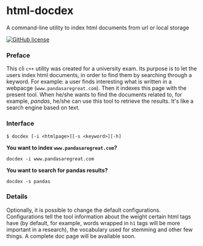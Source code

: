 # html-docdex
A command-line utility to index html documents from url or local storage

[![GitHub license](https://img.shields.io/github/license/Naereen/StrapDown.js.svg)](https://github.com/Mr5he11/html-docdex/blob/master/LICENSE)


### Preface
This cli `c++` utility was created for a university exam. Its purpose is to let the users index html documents, in order to find them by searching through a keyword.
For example: a user finds interesting what is written in a webpacge (`www.pandasaregreat.com`). Then it indexes this page with the present tool.
When he/she wants to find the documents related to, for example, *pandas*, he/she can use this tool to retrieve the results. It's like a search engine based on text.

### Interface
```{bash}
$ docdex [-i <htmlpage>][-s <keyword>][-h]
```

**You want to index `www.pandasaregreat.com`?**

`docdex -i www.pandasaregreat.com`

**You want to search for pandas results?**

`docdex -s pandas`

### Details
Optionally, it is possible to change the default configurations.
Configurations tell the tool information about the weight certain html tags have (by default, for example, words wrapped in `h1` tags will be more important in a research),
the vocabulary used for stemming and other few things. A complete doc page will be available soon.
